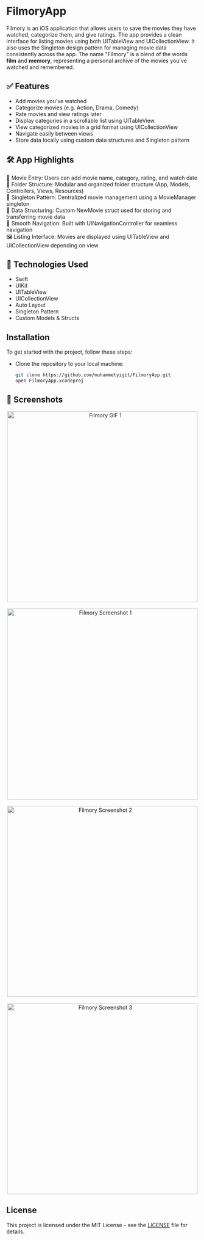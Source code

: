 # FilmoryApp
Filmory is an iOS application that allows users to save the movies they have watched, categorize them, and give ratings. The app provides a clean interface for listing movies using both UITableView and UICollectionView. It also uses the Singleton design pattern for managing movie data consistently across the app. The name "Filmory" is a blend of the words **film** and **memory**, representing a personal archive of the movies you've watched and remembered.

## ✅ Features
- Add movies you've watched  
- Categorize movies (e.g. Action, Drama, Comedy)  
- Rate movies and view ratings later  
- Display categories in a scrollable list using UITableView.
- View categorized movies in a grid format using UICollectionView  
- Navigate easily between views  
- Store data locally using custom data structures and Singleton pattern  

## 🛠 App Highlights
📸 Movie Entry: Users can add movie name, category, rating, and watch date  
📁 Folder Structure: Modular and organized folder structure (App, Models, Controllers, Views, Resources)  
🧠 Singleton Pattern: Centralized movie management using a MovieManager singleton  
📃 Data Structuring: Custom NewMovie struct used for storing and transferring movie data  
🧭 Smooth Navigation: Built with UINavigationController for seamless navigation  
🖼 Listing Interface: Movies are displayed using UITableView and UICollectionView depending on view  

## 📱 Technologies Used
- Swift  
- UIKit  
- UITableView  
- UICollectionView  
- Auto Layout  
- Singleton Pattern  
- Custom Models & Structs

## Installation
To get started with the project, follow these steps:
- Clone the repository to your local machine:
  ```bash
  git clone https://github.com/muhammetyigit/FilmoryApp.git
  open FilmoryApp.xcodeproj

## 📸 Screenshots
<p align="center">
  <img src="https://github.com/muhammetyigit/FilmoryApp/blob/main/gif1.gif?raw=true" alt="Filmory GIF 1" width="500"/>
  <br><br>
  <img src="https://github.com/muhammetyigit/FilmoryApp/blob/main/ss1.png?raw=true" alt="Filmory Screenshot 1" width="500"/>
    <br><br>
  <img src="https://github.com/muhammetyigit/FilmoryApp/blob/main/ss3.png?raw=true" alt="Filmory Screenshot 2" width="500"/>
   <br><br>
  <img src="https://github.com/muhammetyigit/FilmoryApp/blob/main/ss2.png?raw=true" alt="Filmory Screenshot 3" width="500"/>
</p>

## License
This project is licensed under the MIT License - see the [LICENSE](LICENSE) file for details.
